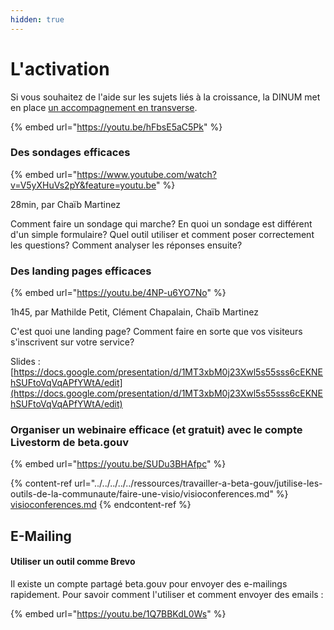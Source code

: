```yaml
---
hidden: true
---
```


# L'activation

Si vous souhaitez de l'aide sur les sujets liés à la croissance, la DINUM met en place [un accompagnement en transverse](../../../../../solliciter-et-contribuer-a-la-communaute/je-sollicite-de-laide-transverse/growth-hacking-acquisition.md).

{% embed url="https://youtu.be/hFbsE5aC5Pk" %}

### Des sondages efficaces <a href="#des-sondages-efficaces" id="des-sondages-efficaces"></a>

{% embed url="https://www.youtube.com/watch?v=V5yXHuVs2pY&feature=youtu.be" %}

28min, par Chaïb Martinez

Comment faire un sondage qui marche? En quoi un sondage est différent d'un simple formulaire? Quel outil utiliser et comment poser correctement les questions? Comment analyser les réponses ensuite?

### Des landing pages efficaces <a href="#des-landing-pages-efficaces" id="des-landing-pages-efficaces"></a>

{% embed url="https://youtu.be/4NP-u6YO7No" %}

1h45, par Mathilde Petit, Clément Chapalain, Chaïb Martinez

C'est quoi une landing page? Comment faire en sorte que vos visiteurs s'inscrivent sur votre service?

Slides : [https://docs.google.com/presentation/d/1MT3xbM0j23Xwl5s55sss6cEKNEhSUFtoVqVqAPfYWtA/edit](https://docs.google.com/presentation/d/1MT3xbM0j23Xwl5s55sss6cEKNEhSUFtoVqVqAPfYWtA/edit)​

### Organiser un webinaire efficace (et gratuit) avec le compte Livestorm de beta.gouv <a href="#organiser-un-webinaire-efficace-et-gratuit-avec-le-compte-livestorm-de-beta-gouv" id="organiser-un-webinaire-efficace-et-gratuit-avec-le-compte-livestorm-de-beta-gouv"></a>

{% embed url="https://youtu.be/SUDu3BHAfpc" %}

{% content-ref url="../../../../../ressources/travailler-a-beta-gouv/jutilise-les-outils-de-la-communaute/faire-une-visio/visioconferences.md" %}
[visioconferences.md](../../../../../ressources/travailler-a-beta-gouv/jutilise-les-outils-de-la-communaute/faire-une-visio/visioconferences.md)
{% endcontent-ref %}

## E-Mailing <a href="#mailing-en-masse" id="mailing-en-masse"></a>

#### Utiliser un outil comme Brevo <a href="#utiliser-mailjet" id="utiliser-mailjet"></a>

Il existe un compte partagé beta.gouv pour envoyer des e-mailings rapidement. Pour savoir comment l'utiliser et comment envoyer des emails :

{% embed url="https://youtu.be/1Q7BBKdL0Ws" %}
